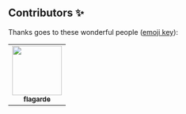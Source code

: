 ## Contributors ✨

Thanks goes to these wonderful people ([emoji key](https://allcontributors.org/docs/en/emoji-key)):

<!-- ALL-CONTRIBUTORS-LIST:START - Do not remove or modify this section -->
<!-- prettier-ignore-start -->
<!-- markdownlint-disable -->
<table>
  <tr>
    <td align="center"><a href="https://github.com/flagarde"><img src="https://avatars2.githubusercontent.com/u/8627746?v=4" width="100px;" alt=""/><br /><sub><b>flagarde</b></sub></a></td>
  </tr>
</table>

<!-- markdownlint-enable -->
<!-- prettier-ignore-end -->
<!-- ALL-CONTRIBUTORS-LIST:END -->
